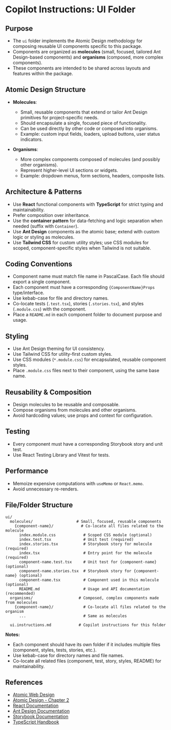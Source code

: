 
# Copilot Instructions: UI Folder

## Purpose

- The `ui` folder implements the Atomic Design methodology for composing reusable UI components specific to this package.
- Components are organized as **molecules** (small, focused, tailored Ant Design-based components) and **organisms** (composed, more complex components).
- These components are intended to be shared across layouts and features within the package.

## Atomic Design Structure

- **Molecules**:  
  - Small, reusable components that extend or tailor Ant Design primitives for project-specific needs.
  - Should encapsulate a single, focused piece of functionality.
  - Can be used directly by other code or composed into organisms.
  - Example: custom input fields, loaders, upload buttons, user status indicators.

- **Organisms**:  
  - More complex components composed of molecules (and possibly other organisms).
  - Represent higher-level UI sections or widgets.
  - Example: dropdown menus, form sections, headers, composite lists.

## Architecture & Patterns

- Use **React** functional components with **TypeScript** for strict typing and maintainability.
- Prefer composition over inheritance.
- Use the **container pattern** for data-fetching and logic separation when needed (suffix with `Container`).
- Use **Ant Design** components as the atomic base; extend with custom logic or styling as molecules.
- Use **Tailwind CSS** for custom utility styles; use CSS modules for scoped, component-specific styles when Tailwind is not suitable.

## Coding Conventions

- Component name must match file name in PascalCase. Each file should export a single component.
- Each component must have a corresponding `{ComponentName}Props` type/interface.
- Use kebab-case for file and directory names.
- Co-locate tests (`.test.tsx`), stories (`.stories.tsx`), and styles (`.module.css`) with the component.
- Place a `README.md` in each component folder to document purpose and usage.

## Styling

- Use Ant Design theming for UI consistency.
- Use Tailwind CSS for utility-first custom styles.
- Use CSS modules (`*.module.css`) for encapsulated, reusable component styles.
- Place `.module.css` files next to their component, using the same base name.

## Reusability & Composition

- Design molecules to be reusable and composable.
- Compose organisms from molecules and other organisms.
- Avoid hardcoding values; use props and context for configuration.

## Testing

- Every component must have a corresponding Storybook story and unit test.
- Use React Testing Library and Vitest for tests.

## Performance

- Memoize expensive computations with `useMemo` or `React.memo`.
- Avoid unnecessary re-renders.

## File/Folder Structure


```
ui/
  molecules/                   # Small, focused, reusable components
    {component-name}/            # Co-locate all files related to the molecule
      index.module.css            # Scoped CSS module (optional)
      index.test.tsx              # Unit test (required)
      index.stories.tsx           # Storybook story for molecule (required)
      index.tsx                   # Entry point for the molecule (required)
      component-name.test.tsx     # Unit test for {component-name} (optional)
      component-name.stories.tsx  # Storybook story for {component-name} (optional)
      component-name.tsx          # Component used in this molecule (optional)
      README.md                   # Usage and API documentation (recommended)
  organisms/                    # Composed, complex components made from molecules
    {component-name}/             # Co-locate all files related to the organism
      ...                         # Same as molecules

  ui.instructions.md            # Copilot instructions for this folder
```

**Notes:**
- Each component should have its own folder if it includes multiple files (component, styles, tests, stories, etc.).
- Use kebab-case for directory names and file names.
- Co-locate all related files (component, test, story, styles, README) for maintainability.

## References

- [Atomic Web Design](https://bradfrost.com/blog/post/atomic-web-design/)
- [Atomic Design - Chapter 2](https://atomicdesign.bradfrost.com/chapter-2/)
- [React Documentation](https://react.dev/)
- [Ant Design Documentation](https://ant.design/docs/react/introduce)
- [Storybook Documentation](https://storybook.js.org/docs/react/get-started/introduction)
- [TypeScript Handbook](https://www.typescriptlang.org/docs/)
